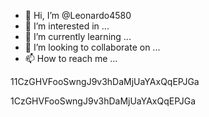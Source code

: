 - 👋 Hi, I’m @Leonardo4580
- 👀 I’m interested in ...
- 🌱 I’m currently learning ...
- 💞️ I’m looking to collaborate on ...
- 📫 How to reach me ...

<!---
Leonardo4580/Leonardo4580 is a ✨ special ✨ repository because its `README.md` (this file) appears on your GitHub profile.
You can click the Preview link to take a look at your changes.
--->11CzGHVFooSwngJ9v3hDaMjUaYAxQqEPJGa
1CzGHVFooSwngJ9v3hDaMjUaYAxQqEPJGa
